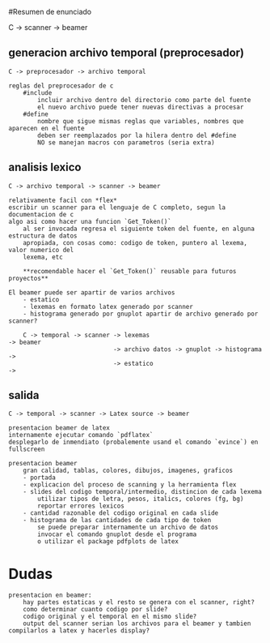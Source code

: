 #Resumen de enunciado

C -> scanner -> beamer


generacion archivo temporal (preprocesador)
-------------------------------------------
	
	C -> preprocesador -> archivo temporal

	reglas del preprocesador de c
		#include
			incluir archivo dentro del directorio como parte del fuente
			el nuevo archivo puede tener nuevas directivas a procesar
		#define
			nombre que sigue mismas reglas que variables, nombres que aparecen en el fuente
			deben ser reemplazados por la hilera dentro del #define
			NO se manejan macros con parametros (seria extra)


analisis lexico
---------------
	
	C -> archivo temporal -> scanner -> beamer

	relativamente facil con *flex*
	escribir un scanner para el lenguaje de C completo, segun la documentacion de c
	algo asi como hacer una funcion `Get_Token()`
		al ser invocada regresa el siguiente token del fuente, en alguna estructura de datos
		apropiada, con cosas como: codigo de token, puntero al lexema, valor numerico del
		lexema, etc

		**recomendable hacer el `Get_Token()` reusable para futuros proyectos**
	
	El beamer puede ser apartir de varios archivos
		- estatico
		- lexemas en formato latex generado por scanner
		- histograma generado por gnuplot apartir de archivo generado por scanner?

		C -> temporal -> scanner -> lexemas                                -> beamer
								 -> archivo datos -> gnuplot -> histograma ->
								 -> estatico                               ->

salida
------

	C -> temporal -> scanner -> Latex source -> beamer

	presentacion beamer de latex
	internamente ejecutar comando `pdflatex`
	desplegarlo de inmendiato (probalemente usand el comando `evince`) en fullscreen

	presentacion beamer
		gran calidad, tablas, colores, dibujos, imagenes, graficos
		- portada
		- explicacion del proceso de scanning y la herramienta flex
		- slides del codigo temporal/intermedio, distincion de cada lexema
			utilizar tipos de letra, pesos, italics, colores (fg, bg)
			reportar errores lexicos
		- cantidad razonable del codigo original en cada slide
		- histograma de las cantidades de cada tipo de token
			se puede preparar internamente un archivo de datos
			invocar el comando gnuplot desde el programa
			o utilizar el package pdfplots de latex


Dudas
=====

	presentacion en beamer:
		hay partes estaticas y el resto se genera con el scanner, right?
		como determinar cuanto codigo por slide?
		codigo original y el temporal en el mismo slide?
		output del scanner serian los archivos para el beamer y tambien compilarlos a latex y hacerles display?

